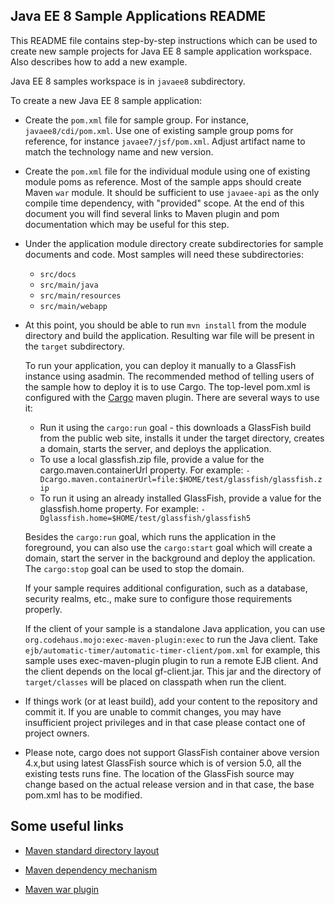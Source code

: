 ## Java EE 8 Sample Applications README

This README file contains step-by-step instructions which can be used to create new sample projects for Java EE 8 sample application workspace. Also describes how to add a new example.


Java EE 8 samples workspace is in `javaee8` subdirectory.

To create a new Java EE 8 sample application:

* Create the `pom.xml` file for sample group. For instance, `javaee8/cdi/pom.xml`. Use one of existing sample group poms for reference, for instance `javaee7/jsf/pom.xml`. Adjust artifact name to match the technology name and new version.

* Create the `pom.xml` file for the individual module using one of existing module poms as reference. Most of the sample apps should create Maven `war` module. It should be sufficient to use `javaee-api` as the only compile time dependency, with "provided" scope. At the end of this document you will find several links to Maven plugin and pom documentation which may be useful for this step.

* Under the application module directory create subdirectories for sample documents and code. Most samples will need these subdirectories:
 	+ `src/docs`
 	+ `src/main/java`
 	+ `src/main/resources`
 	+ `src/main/webapp`

* At this point, you should be able to run `mvn install` from the module directory and build the application. Resulting war file will be present in the `target` subdirectory.

	To run your application, you can deploy it manually to a GlassFish instance using asadmin. The recommended method of telling users of the sample how to deploy it is to use Cargo. The top-level pom.xml is configured with the [Cargo](http://cargo.codehaus.org/) maven plugin. There are several ways to use it:

	+ Run it using the `cargo:run` goal - this downloads a GlassFish build from the public web site, installs it under the target directory, creates a domain, starts the server, and deploys the application.
	+ To use a local glassfish.zip file, provide a value for the cargo.maven.containerUrl property. For example: `-Dcargo.maven.containerUrl=file:$HOME/test/glassfish/glassfish.zip`
	+ To run it using an already installed GlassFish, provide a value for the glassfish.home property. For example: `-Dglassfish.home=$HOME/test/glassfish/glassfish5`

	Besides the `cargo:run` goal, which runs the application in the foreground, you can also use the `cargo:start` goal which will create a domain, start the server in the background and deploy the application. The `cargo:stop` goal can be used to stop the domain.

	If your sample requires additional configuration, such as a database, security realms, etc., make sure to configure those requirements properly. 

	If the client of your sample is a standalone Java application, you can use `org.codehaus.mojo:exec-maven-plugin:exec` to run the Java client. Take `ejb/automatic-timer/automatic-timer-client/pom.xml` for example, this sample uses exec-maven-plugin plugin to run a remote EJB client. And the client depends on the local gf-client.jar. This jar and the directory of `target/classes` will be placed on classpath when run the client.

* If things work (or at least build), add your content to the repository and commit it. If you are unable to commit changes, you may have insufficient project privileges and in that case please contact one of project owners.

* Please note, cargo does not support GlassFish container above version 4.x,but using latest GlassFish source which is of version 5.0, all the existing tests runs fine. The location of the GlassFish source may change based on the actual release version and in that case, the base pom.xml has to be modified.


## Some useful links

* [Maven standard directory layout](http://maven.apache.org/guides/introduction/introduction-to-the-standard-directory-layout.html)

* [Maven dependency mechanism](http://maven.apache.org/guides/introduction/introduction-to-dependency-mechanism.html)

* [Maven war plugin](http://maven.apache.org/plugins/maven-war-plugin/)
